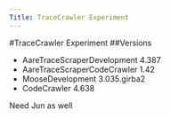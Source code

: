 ```yaml
---
Title: TraceCrawler Experiment
---
```

#TraceCrawler Experiment
##Versions


-  AareTraceScraperDevelopment 4.387
-  AareTraceScraperCodeCrawler 1.42
-  MooseDevelopment 3.035.girba2
-  CodeCrawler 4.638

Need Jun as well
